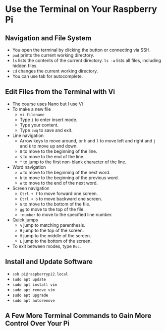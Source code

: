 # Use the Terminal on Your Raspberry Pi

## Navigation and File System

* You open the terminal by clicking the button or connecting via SSH.
* `pwd` prints the current working directory.
* `ls` lists the contents of the current directory. `ls -a` lists all files, including hidden files.
* `cd` changes the current working directory.
* You can use tab for autocomplete.

## Edit Files from the Terminal with Vi

* The course uses Nano but I use Vi
* To make a new file
  * `vi filename`
  * Type `i` to enter insert mode.
  * Type your content.
  * Type `:wq` to save and exit.
* Line navigation
  * Arrow keys to move around, or `h` and `l` to move left and right and `j` and `k` to move up and down.
  * `0` to move to the beginning of the line.
  * `$` to move to the end of the line.
  * `^` to jump to the first non-blank character of the line.
* Word navigation
  * `w` to move to the beginning of the next word.
  * `b` to move to the beginning of the previous word.
  * `e` to move to the end of the next word.
* Screen navigation
  * `Ctrl + f` to move forward one screen.
  * `Ctrl + b` to move backward one screen.
  * `G` to move to the bottom of the file.
  * `gg` to move to the top of the file.
  * `:number` to move to the specified line number.
* Quick jumps
  * `%` jump to matching parenthesis.
  * `H` jump to the top of the screen.
  * `M` jump to the middle of the screen.
  * `L` jump to the bottom of the screen.
* To exit between modes, type `Esc`.

## Install and Update Software

* `ssh pi@raspberrypi2.local`
* `sudo apt update`
* `sudo apt install vim`
* `sudo apt remove vim`
* `sudo apt upgrade`
* `sudo apt autoremove`

## A Few More Terminal Commands to Gain More Control Over Your Pi

